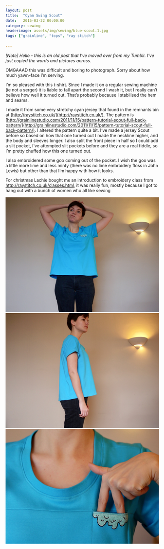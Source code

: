```yaml
---
layout: post
title:  "Cyan Swing Scout"
date:   2015-03-22 00:00:00
category: sewing
headerimage: assets/img/sewing/blue-scout.1.jpg
tags: ["grainline", "tops", "ray stitch"]

---
```


_[Note] Hello - this is an old post that I've moved over from my Tumblr. I've just copied the words and pictures across._

OMGAAAD this was difficult and boring to photograph. Sorry about how much yawn-face I’m serving.

I’m so pleased with this t-shirt. Since I made it on a regular sewing machine (ie not a serger) it is liable to fall apart the second I wash it, but I really can’t believe how well it turned out. That’s probably because I stabilised the hem and seams.

I made it from some very stretchy cyan jersey that found in the remnants bin at [http://raystitch.co.uk/](http://raystitch.co.uk/). The pattern is [http://grainlinestudio.com/2011/11/15/pattern-tutorial-scout-full-back-pattern/](http://grainlinestudio.com/2011/11/15/pattern-tutorial-scout-full-back-pattern/). I altered the pattern quite a bit. I’ve made a jersey Scout before so based on how that one turned out I made the neckline higher, and the body and sleeves longer. I also split the front piece in half so I could add a slit pocket, I’ve attempted slit pockets before and they are a real fiddle, so I’m pretty chuffed how this one turned out.

I also embroidered some goo coming out of the pocket. I wish the goo was a little more lime and less minty (there was no lime embroidery floss in John Lewis) but other than that I’m happy with how it looks.

For christmas Lachie bought me an introduction to embroidery class from http://raystitch.co.uk/classes.html, it was really fun, mostly because I got to hang out with a bunch of women who all like sewing

![Scout 1](/assets/img/sewing/blue-scout.1.jpg)
![Scout 2](/assets/img/sewing/blue-scout.2.jpg)
![Scout 3](/assets/img/sewing/blue-scout.3.jpg)
